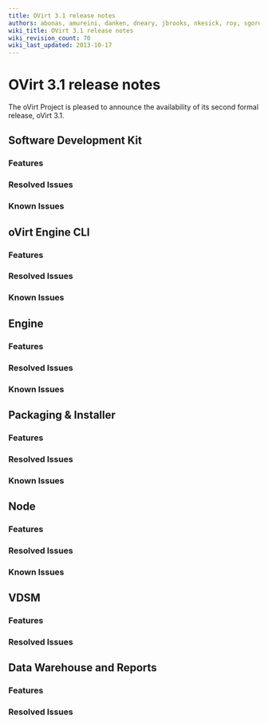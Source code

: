 ```yaml
---
title: OVirt 3.1 release notes
authors: abonas, amureini, danken, dneary, jbrooks, nkesick, roy, sgordon, val0x00ff
wiki_title: OVirt 3.1 release notes
wiki_revision_count: 70
wiki_last_updated: 2013-10-17
---
```


# OVirt 3.1 release notes

The oVirt Project is pleased to announce the availability of its second formal release, oVirt 3.1.

## Software Development Kit

### Features

### Resolved Issues

### Known Issues

## oVirt Engine CLI

### Features

### Resolved Issues

### Known Issues

## Engine

### Features

### Resolved Issues

### Known Issues

## Packaging & Installer

### Features

### Resolved Issues

### Known Issues

## Node

### Features

### Resolved Issues

### Known Issues

## VDSM

### Features

### Resolved Issues

## Data Warehouse and Reports

### Features

### Resolved Issues

